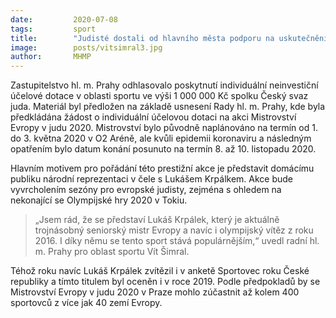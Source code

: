 ```yaml
---
date:         2020-07-08
tags:         sport
title:        "Judisté dostali od hlavního města podporu na uskutečnění Mistrovství Evropy v judu 2020"
image: 	      posts/vitsimral3.jpg
author:       MHMP
---
```


Zastupitelstvo hl. m. Prahy odhlasovalo poskytnutí individuální neinvestiční účelové dotace v oblasti sportu ve výši 1 000 000 Kč spolku Český svaz juda. Materiál byl předložen na základě usnesení Rady hl. m. Prahy, kde byla předkládána žádost o individuální účelovou dotaci na akci Mistrovství Evropy v judu 2020. Mistrovství bylo původně naplánováno na termín od 1. do 3. května 2020 v O2 Aréně, ale kvůli epidemii koronaviru a následným opatřením bylo datum konání posunuto na termín 8. až 10. listopadu 2020.

Hlavním motivem pro pořádání této prestižní akce je představit domácímu publiku národní reprezentaci v čele s Lukášem Krpálkem. Akce bude vyvrcholením sezóny pro evropské judisty, zejména s ohledem na nekonající se Olympijské hry 2020 v Tokiu.

> „Jsem rád, že se představí Lukáš Krpálek, který je aktuálně trojnásobný seniorský mistr Evropy a navíc i olympijský vítěz z roku 2016. I díky němu se tento sport stává populárnějším,“ uvedl radní hl. m. Prahy pro oblast sportu Vít Šimral. 

Téhož roku navíc Lukáš Krpálek zvítězil i v anketě Sportovec roku České republiky a tímto titulem byl oceněn i v roce 2019. Podle předpokladů by se Mistrovství Evropy v judu 2020 v Praze mohlo zúčastnit až kolem 400 sportovců z více jak 40 zemí Evropy.
